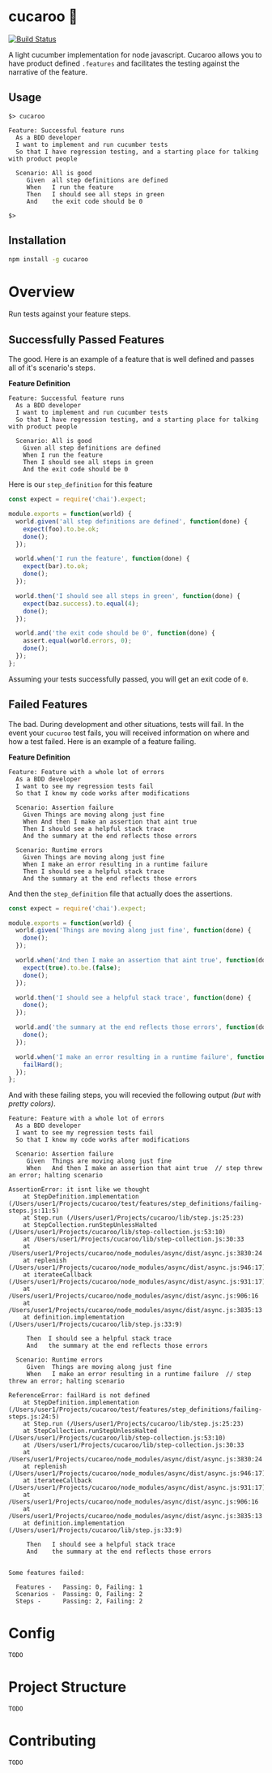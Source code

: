 cucaroo 🥒
=======

[![Build Status](https://travis-ci.org/baccigalupi/cucaroo.svg?branch=master)](https://travis-ci.org/baccigalupi/cucaroo)

A light cucumber implementation for node javascript. Cucaroo allows you to have product defined `.features` and facilitates the testing against the narrative of the feature.

## Usage

```
$> cucaroo

Feature: Successful feature runs
  As a BDD developer
  I want to implement and run cucumber tests
  So that I have regression testing, and a starting place for talking with product people

  Scenario: All is good
     Given  all step definitions are defined
     When   I run the feature
     Then   I should see all steps in green
     And    the exit code should be 0

$>
```

## Installation

```bash
npm install -g cucaroo
```

# Overview

Run tests against your feature steps.

## Successfully Passed Features

The good. Here is an example of a feature that is well defined and passes all of it's scenario's steps.

__Feature Definition__

```
Feature: Successful feature runs
  As a BDD developer
  I want to implement and run cucumber tests
  So that I have regression testing, and a starting place for talking with product people

  Scenario: All is good
    Given all step definitions are defined
    When I run the feature
    Then I should see all steps in green
    And the exit code should be 0
```

Here is our `step_definition` for this feature

```js
const expect = require('chai').expect;

module.exports = function(world) {
  world.given('all step definitions are defined', function(done) {
    expect(foo).to.be.ok;
    done();
  });

  world.when('I run the feature', function(done) {
    expect(bar).to.ok;
    done();
  });

  world.then('I should see all steps in green', function(done) {
    expect(baz.success).to.equal(4);
    done();
  });

  world.and('the exit code should be 0', function(done) {
    assert.equal(world.errors, 0);
    done();
  });
};
```

Assuming your tests successfully passed, you will get an exit code of `0`.

## Failed Features

The bad. During development and other situations, tests will fail. In the event your `cucuroo` test fails, you will received information on where and how a test failed. Here is an example of a feature failing.

__Feature Definition__

```
Feature: Feature with a whole lot of errors
  As a BDD developer
  I want to see my regression tests fail
  So that I know my code works after modifications

  Scenario: Assertion failure
    Given Things are moving along just fine
    When And then I make an assertion that aint true
    Then I should see a helpful stack trace
    And the summary at the end reflects those errors

  Scenario: Runtime errors
    Given Things are moving along just fine
    When I make an error resulting in a runtime failure
    Then I should see a helpful stack trace
    And the summary at the end reflects those errors
```

And then the `step_definition` file that actually does the assertions.

```js
const expect = require('chai').expect;

module.exports = function(world) {
  world.given('Things are moving along just fine', function(done) {
    done();
  });

  world.when('And then I make an assertion that aint true', function(done) {
    expect(true).to.be.(false);
    done();
  });

  world.then('I should see a helpful stack trace', function(done) {
    done();
  });

  world.and('the summary at the end reflects those errors', function(done) {
    done();
  });

  world.when('I make an error resulting in a runtime failure', function(done) {
    failHard();
  });
};
```

And with these failing steps, you will recevied the following output _(but with pretty colors)_.

```
Feature: Feature with a whole lot of errors
  As a BDD developer
  I want to see my regression tests fail
  So that I know my code works after modifications

  Scenario: Assertion failure
     Given  Things are moving along just fine
     When   And then I make an assertion that aint true  // step threw an error; halting scenario

AssertionError: it isnt like we thought
    at StepDefinition.implementation (/Users/user1/Projects/cucaroo/test/features/step_definitions/failing-steps.js:11:5)
    at Step.run (/Users/user1/Projects/cucaroo/lib/step.js:25:23)
    at StepCollection.runStepUnlessHalted (/Users/user1/Projects/cucaroo/lib/step-collection.js:53:10)
    at /Users/user1/Projects/cucaroo/lib/step-collection.js:30:33
    at /Users/user1/Projects/cucaroo/node_modules/async/dist/async.js:3830:24
    at replenish (/Users/user1/Projects/cucaroo/node_modules/async/dist/async.js:946:17)
    at iterateeCallback (/Users/user1/Projects/cucaroo/node_modules/async/dist/async.js:931:17)
    at /Users/user1/Projects/cucaroo/node_modules/async/dist/async.js:906:16
    at /Users/user1/Projects/cucaroo/node_modules/async/dist/async.js:3835:13
    at definition.implementation (/Users/user1/Projects/cucaroo/lib/step.js:33:9)

     Then  I should see a helpful stack trace
     And   the summary at the end reflects those errors

  Scenario: Runtime errors
     Given  Things are moving along just fine
     When   I make an error resulting in a runtime failure  // step threw an error; halting scenario

ReferenceError: failHard is not defined
    at StepDefinition.implementation (/Users/user1/Projects/cucaroo/test/features/step_definitions/failing-steps.js:24:5)
    at Step.run (/Users/user1/Projects/cucaroo/lib/step.js:25:23)
    at StepCollection.runStepUnlessHalted (/Users/user1/Projects/cucaroo/lib/step-collection.js:53:10)
    at /Users/user1/Projects/cucaroo/lib/step-collection.js:30:33
    at /Users/user1/Projects/cucaroo/node_modules/async/dist/async.js:3830:24
    at replenish (/Users/user1/Projects/cucaroo/node_modules/async/dist/async.js:946:17)
    at iterateeCallback (/Users/user1/Projects/cucaroo/node_modules/async/dist/async.js:931:17)
    at /Users/user1/Projects/cucaroo/node_modules/async/dist/async.js:906:16
    at /Users/user1/Projects/cucaroo/node_modules/async/dist/async.js:3835:13
    at definition.implementation (/Users/user1/Projects/cucaroo/lib/step.js:33:9)

     Then   I should see a helpful stack trace
     And    the summary at the end reflects those errors


Some features failed:

  Features -   Passing: 0, Failing: 1
  Scenarios -  Passing: 0, Failing: 2
  Steps -      Passing: 2, Failing: 2
```

# Config

`TODO`

# Project Structure

`TODO`

# Contributing

`TODO`
